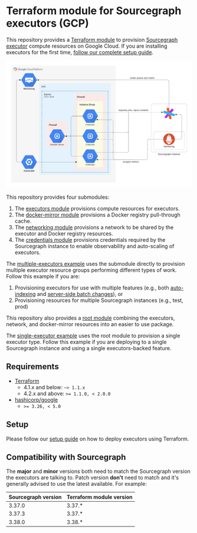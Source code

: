 # Terraform module for Sourcegraph executors (GCP)

This repository provides a [Terraform module](https://learn.hashicorp.com/tutorials/terraform/module-use?in=terraform/modules) to provision [Sourcegraph executor](https://sourcegraph.com/docs/admin/executors) compute resources on Google Cloud. If you are installing executors for the first time, [follow our complete setup guide](https://sourcegraph.com/docs/admin/executors/deploy_executors).

![Infrastructure overview](https://raw.githubusercontent.com/sourcegraph/terraform-google-executors/master/images/infrastructure.png)

This repository provides four submodules:

1. The [executors module](https://registry.terraform.io/modules/sourcegraph/executors/google/5.11.1/submodules/executors) provisions compute resources for executors.
2. The [docker-mirror module](https://registry.terraform.io/modules/sourcegraph/executors/google/5.11.1/submodules/docker-mirror) provisions a Docker registry pull-through cache.
3. The [networking module](https://registry.terraform.io/modules/sourcegraph/executors/google/5.11.1/submodules/networking) provisions a network to be shared by the executor and Docker registry resources.
4. The [credentials module](https://registry.terraform.io/modules/sourcegraph/executors/google/5.11.1/submodules/credentials) provisions credentials required by the Sourcegraph instance to enable observability and auto-scaling of executors.

The [multiple-executors example](https://github.com/sourcegraph/terraform-google-executors/blob/v5.11.1/examples/multiple-executors) uses the submodule directly to provision multiple executor resource groups performing different types of work. Follow this example if you are:
1. Provisioning executors for use with multiple features (e.g., both [auto-indexing](https://sourcegraph.com/docs/code_intelligence/explanations/auto_indexing) and [server-side batch changes](https://sourcegraph.com/docs/batch_changes/explanations/server_side)), or
2. Provisioning resources for multiple Sourcegraph instances (e.g., test, prod)

This repository also provides a [root module](https://registry.terraform.io/modules/sourcegraph/executors/google/5.11.1) combining the executors, network, and docker-mirror resources into an easier to use package.

The [single-executor example](https://github.com/sourcegraph/terraform-google-executors/blob/v5.11.1/examples/single-executor) uses the root module to provision a single executor type. Follow this example if you are deploying to a single Sourcegraph instance and using a single executors-backed feature.

## Requirements

- [Terraform](https://www.terraform.io/) 
  - 4.1.x and below: `~> 1.1.x`
  - 4.2.x and above: `>= 1.1.0, < 2.0.0`
- [hashicorp/google](https://registry.terraform.io/providers/hashicorp/google) 
  - `>= 3.26, < 5.0`

## Setup

Please follow our [setup guide](https://sourcegraph.com/docs/admin/executors/deploy_executors_terraform) on how to deploy
executors using Terraform.

## Compatibility with Sourcegraph

The **major** and **minor** versions both need to match the Sourcegraph version the executors are talking to. Patch version **don't** need to match and it's generally advised to use the latest available.
For example:

| **Sourcegraph version** | **Terraform module version** |
|-------------------------|------------------------------|
| 3.37.0                  | 3.37.\*                      |
| 3.37.3                  | 3.37.\*                      |
| 3.38.0                  | 3.38.\*                      |
